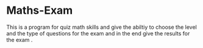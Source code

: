 # Maths-Exam
This is a program for quiz math skills and give the abiltiy to choose the level and the type of questions for the  exam and in the end  give the results for the exam .
